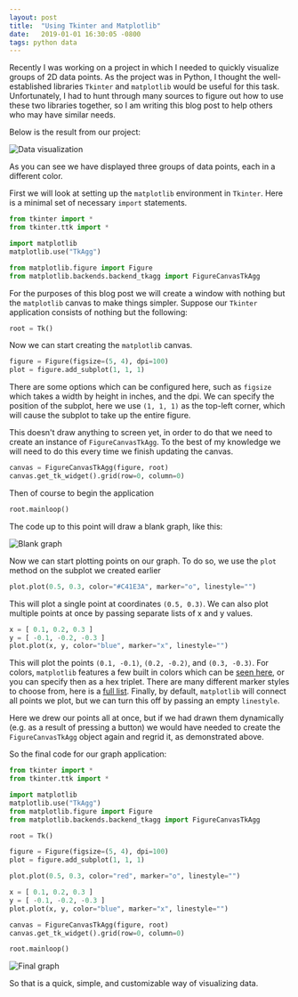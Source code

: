 ```yaml
---
layout: post
title:  "Using Tkinter and Matplotlib"
date:   2019-01-01 16:30:05 -0800
tags: python data
---
```


Recently I was working on a project in which I needed to quickly visualize groups of 2D data points.
As the project was in Python, I thought the well-established libraries `Tkinter` and `matplotlib`
would be useful for this task. Unfortunately, I had to hunt through many sources to figure out 
how to use these two libraries together, so I am writing this blog post to help others who may have 
similar needs.

Below is the result from our project:

![Data visualization](/assets/k-means.png)

As you can see we have displayed three groups of data points, each in a different color.

First we will look at setting up the `matplotlib` environment in `Tkinter`. Here is a minimal
set of necessary `import` statements.

```python
from tkinter import *
from tkinter.ttk import *

import matplotlib
matplotlib.use("TkAgg")

from matplotlib.figure import Figure
from matplotlib.backends.backend_tkagg import FigureCanvasTkAgg
```

For the purposes of this blog post we will create a window with nothing but the `matplotlib` canvas
to make things simpler. Suppose our `Tkinter` application consists of nothing but the following:

```python
root = Tk()
```

Now we can start creating the `matplotlib` canvas.

```python
figure = Figure(figsize=(5, 4), dpi=100)
plot = figure.add_subplot(1, 1, 1)
```

There are some options which can be configured here, such as `figsize` which takes a width by height in inches, and the dpi.
We can specify the position of the subplot, here we use `(1, 1, 1)` as the top-left corner, which will cause the subplot to
take up the entire figure. 

This doesn't draw anything to screen yet, in order to do that we need to create an instance of `FigureCanvasTkAgg`. To the
best of my knowledge we will need to do this every time we finish updating the canvas.

```python
canvas = FigureCanvasTkAgg(figure, root)
canvas.get_tk_widget().grid(row=0, column=0)
```

Then of course to begin the application

```python
root.mainloop()
```

The code up to this point will draw a blank graph, like this:

![Blank graph](/assets/blank-graph.png)

Now we can start plotting points on our graph. To do so, we use the `plot` method on the subplot we created earlier

```python
plot.plot(0.5, 0.3, color="#C41E3A", marker="o", linestyle="")
```

This will plot a single point at coordinates `(0.5, 0.3)`. We can also plot multiple points at once by passing separate
lists of x and y values.

```python
x = [ 0.1, 0.2, 0.3 ]
y = [ -0.1, -0.2, -0.3 ]
plot.plot(x, y, color="blue", marker="x", linestyle="")
```

This will plot the points `(0.1, -0.1)`, `(0.2, -0.2)`, and `(0.3, -0.3)`. 
For colors, `matplotlib` features a few built in colors which can be [seen here](https://matplotlib.org/2.0.2/api/colors_api.html), or you can specify then as a hex triplet.
There are many different marker styles to choose from, here is a [full list](https://matplotlib.org/api/markers_api.html#module-matplotlib.markers). 
Finally, by default, `matplotlib` will connect all points we plot, but we can turn this off by passing an empty `linestyle`.

Here we drew our points all at once, but if we had drawn them dynamically (e.g. as a result of pressing a button) 
we would have needed to create the `FigureCanvasTkAgg` object again and regrid it, as demonstrated above.

So the final code for our graph application:

```python
from tkinter import *
from tkinter.ttk import *

import matplotlib
matplotlib.use("TkAgg")
from matplotlib.figure import Figure
from matplotlib.backends.backend_tkagg import FigureCanvasTkAgg

root = Tk()

figure = Figure(figsize=(5, 4), dpi=100)
plot = figure.add_subplot(1, 1, 1)

plot.plot(0.5, 0.3, color="red", marker="o", linestyle="")

x = [ 0.1, 0.2, 0.3 ]
y = [ -0.1, -0.2, -0.3 ]
plot.plot(x, y, color="blue", marker="x", linestyle="")

canvas = FigureCanvasTkAgg(figure, root)
canvas.get_tk_widget().grid(row=0, column=0)

root.mainloop()
```

![Final graph](/assets/final-graph.png)

So that is a quick, simple, and customizable way of visualizing data. 
